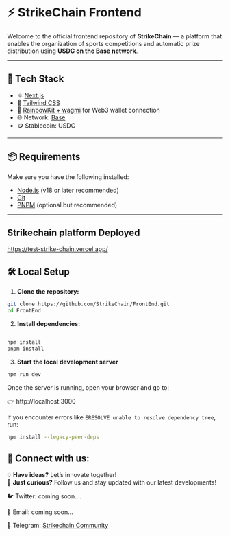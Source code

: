 # ⚡ StrikeChain Frontend

Welcome to the official frontend repository of **StrikeChain** — a platform that enables the organization of sports competitions and automatic prize distribution using **USDC on the Base network**.

---

## 🚀 Tech Stack

- ⚛️ [Next.js](https://nextjs.org/)
- 💅 [Tailwind CSS](https://tailwindcss.com/)
- 🔐 [RainbowKit + wagmi](https://www.rainbowkit.com/) for Web3 wallet connection
- 🌐 Network: [Base](https://base.org/)
- 🪙 Stablecoin: USDC

---

## 📦 Requirements

Make sure you have the following installed:

- [Node.js](https://nodejs.org/) (v18 or later recommended)
- [Git](https://git-scm.com/)
- [PNPM](https://pnpm.io/) (optional but recommended)

---
## Strikechain platform Deployed 
 https://test-strike-chain.vercel.app/

## 🛠 Local Setup

1. **Clone the repository:**

```bash
git clone https://github.com/StrikeChain/FrontEnd.git
cd FrontEnd

```
 2. **Install dependencies:**

```bash

npm install
pnpm install
```
3. **Start the local development server**
```bash
npm run dev
```
Once the server is running, open your browser and go to:

👉 http://localhost:3000

If you encounter errors like `ERESOLVE unable to resolve dependency tree`, run:

```bash
npm install --legacy-peer-deps

```

## 🔗 **Connect with us:**  

💡 **Have ideas?** Let’s innovate together!  
📢 **Just curious?** Follow us and stay updated with our latest developments!  

🐦 Twitter: coming soon....

📧 Email: coming soon...

👀 Telegram: [Strikechain Community](https://t.me/+D7FBxxXqaJdkMTNh)

